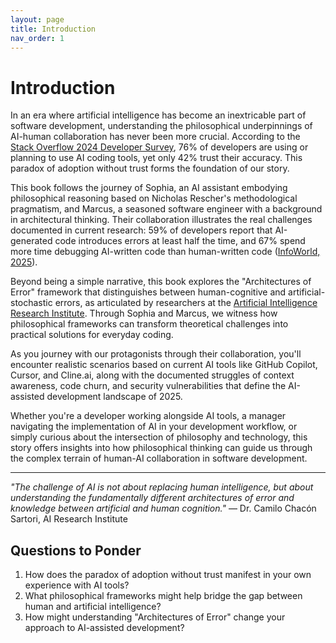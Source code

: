 ```yaml
---
layout: page
title: Introduction
nav_order: 1
---
```


# Introduction

In an era where artificial intelligence has become an inextricable part of software development, understanding the philosophical underpinnings of AI-human collaboration has never been more crucial. According to the [Stack Overflow 2024 Developer Survey](https://survey.stackoverflow.co/2024/ai), 76% of developers are using or planning to use AI coding tools, yet only 42% trust their accuracy. This paradox of adoption without trust forms the foundation of our story.

This book follows the journey of Sophia, an AI assistant embodying philosophical reasoning based on Nicholas Rescher's methodological pragmatism, and Marcus, a seasoned software engineer with a background in architectural thinking. Their collaboration illustrates the real challenges documented in current research: 59% of developers report that AI-generated code introduces errors at least half the time, and 67% spend more time debugging AI-written code than human-written code ([InfoWorld, 2025](https://www.infoworld.com/article/3994519/the-tough-task-of-making-ai-code-production-ready.html)).

Beyond being a simple narrative, this book explores the "Architectures of Error" framework that distinguishes between human-cognitive and artificial-stochastic errors, as articulated by researchers at the [Artificial Intelligence Research Institute](https://papers.ssrn.com/sol3/papers.cfm?abstract_id=5265751). Through Sophia and Marcus, we witness how philosophical frameworks can transform theoretical challenges into practical solutions for everyday coding.

As you journey with our protagonists through their collaboration, you'll encounter realistic scenarios based on current AI tools like GitHub Copilot, Cursor, and Cline.ai, along with the documented struggles of context awareness, code churn, and security vulnerabilities that define the AI-assisted development landscape of 2025.

Whether you're a developer working alongside AI tools, a manager navigating the implementation of AI in your development workflow, or simply curious about the intersection of philosophy and technology, this story offers insights into how philosophical thinking can guide us through the complex terrain of human-AI collaboration in software development.

---

*"The challenge of AI is not about replacing human intelligence, but about understanding the fundamentally different architectures of error and knowledge between artificial and human cognition."*
— Dr. Camilo Chacón Sartori, AI Research Institute

## Questions to Ponder

1. How does the paradox of adoption without trust manifest in your own experience with AI tools?
2. What philosophical frameworks might help bridge the gap between human and artificial intelligence?
3. How might understanding "Architectures of Error" change your approach to AI-assisted development?
